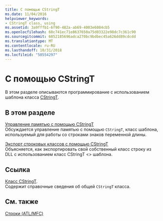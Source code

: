 ```yaml
---
title: С помощью CStringT
ms.date: 11/04/2016
helpviewer_keywords:
- CStringT class, using
ms.assetid: 3a9fffb1-6f90-482a-ab69-4003e6084cb5
ms.openlocfilehash: 60c741ec71e8637650a75d03322e98dc7c361c90
ms.sourcegitcommit: 6052185696adca270bc9bdbec45a626dd89cdcdd
ms.translationtype: MT
ms.contentlocale: ru-RU
ms.lasthandoff: 10/31/2018
ms.locfileid: "50554297"
---
```

# <a name="using-cstringt"></a>С помощью CStringT

В этом разделе описываются программирование с использованием шаблона класса [CStringT](../atl-mfc-shared/reference/cstringt-class.md).

## <a name="in-this-section"></a>В этом разделе

[Управление памятью с помощью CStringT](../atl-mfc-shared/memory-management-with-cstringt.md)<br/>
Обсуждается управление памятью с помощью `CStringT`, класс шаблона, используемый для работы со строками знаков переменной длины.

[Экспорт строковых классов с помощью CStringT](../atl-mfc-shared/exporting-string-classes-using-cstringt.md)<br/>
Объясняется, как экспортировать свой собственный класс строку из DLL с использованием класс CStringT <> шаблона.

## <a name="reference"></a>Ссылка

[Класс CStringT](../atl-mfc-shared/reference/cstringt-class.md).<br/>
Содержит справочные сведения об общей `CStringT` класса.

## <a name="see-also"></a>См. также

[Строки (ATL/MFC)](../atl-mfc-shared/strings-atl-mfc.md)

